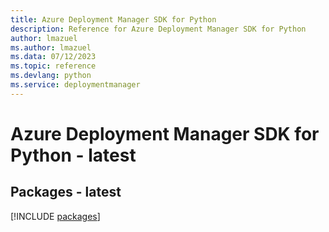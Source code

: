 ```yaml
---
title: Azure Deployment Manager SDK for Python
description: Reference for Azure Deployment Manager SDK for Python
author: lmazuel
ms.author: lmazuel
ms.data: 07/12/2023
ms.topic: reference
ms.devlang: python
ms.service: deploymentmanager
---
```

# Azure Deployment Manager SDK for Python - latest
## Packages - latest
[!INCLUDE [packages](deployment-manager-index.md)]